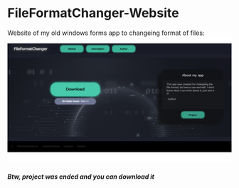 # FileFormatChanger-Website
Website of my old windows forms app to changeing format of files:
<img src="css/ffchan.png" >
<h5>Btw, project was ended and you can download it</h5>
